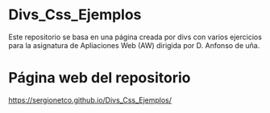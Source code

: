 # Divs_Css_Ejemplos
Este repositorio se basa en una página creada por divs con varios ejercicios para la asignatura de Apliaciones Web (AW) dirigida por D. Anfonso de uña.
# Página web del repositorio
https://sergionetco.github.io/Divs_Css_Ejemplos/
